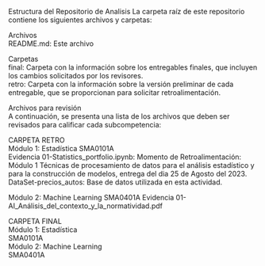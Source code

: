 Estructura del Repositorio de Analisis
La carpeta raíz de este repositorio contiene los siguientes archivos y carpetas:

Archivos  
README.md: Este archivo  

Carpetas  
final: Carpeta con la información sobre los entregables finales, que incluyen los cambios solicitados por los revisores.  
retro: Carpeta con la información sobre la versión preliminar de cada entregable, que se proporcionan para solicitar retroalimentación.  

Archivos para revisión  
A continuación, se presenta una lista de los archivos que deben ser revisados para calificar cada subcompetencia:

CARPETA RETRO  
Módulo 1: Estadística 
SMA0101A  
Evidencia 01-Statistics_portfolio.ipynb: Momento de Retroalimentación: Módulo 1 Técnicas de procesamiento de datos para el análisis estadístico y para la construcción de modelos,  entrega del dia 25 de Agosto del 2023.
DataSet-precios_autos: Base de datos utilizada en esta actividad.  

Módulo 2: Machine Learning
SMA0401A 
Evidencia 01-AI_Análisis_del_contexto_y_la_normatividad.pdf 

CARPETA FINAL  
Módulo 1: Estadística  
SMA0101A  
Módulo 2: Machine Learning  
SMA0401A  

